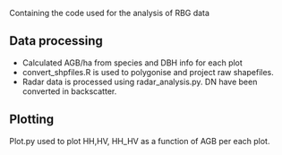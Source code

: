 Containing the code used for the analysis of RBG data

## Data processing


* Calculated AGB/ha from species and DBH info for each plot
* convert\_shpfiles.R is used to polygonise and project raw shapefiles.
* Radar data is processed using radar\_analysis.py. DN have been converted in backscatter. 
## Plotting

Plot.py used to plot HH,HV, HH\_HV as a function of AGB per each plot. 
